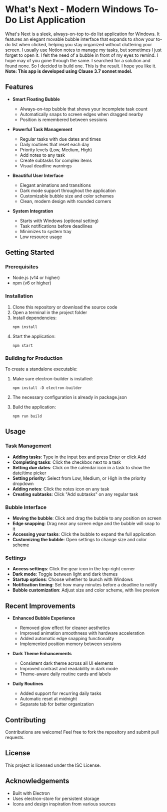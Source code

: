 # What's Next - Modern Windows To-Do List Application

What's Next is a sleek, always-on-top to-do list application for Windows. It features an elegant movable bubble interface that expands to show your to-do list when clicked, helping you stay organized without cluttering your screen. I usually use Notion notes to manage my tasks, but sometimes I just forget to open it. I felt the need of a bubble in front of my eyes to remind. I hope may of you gone through the same. I searched for a solution and found none. So I decided to build one. This is the result. I hope you like it.
**Note: This app is developed using Clause 3.7 sonnet model.**

## Features

- **Smart Floating Bubble**
  - Always-on-top bubble that shows your incomplete task count
  - Automatically snaps to screen edges when dragged nearby
  - Position is remembered between sessions

- **Powerful Task Management**
  - Regular tasks with due dates and times
  - Daily routines that reset each day
  - Priority levels (Low, Medium, High)
  - Add notes to any task
  - Create subtasks for complex items
  - Visual deadline warnings

- **Beautiful User Interface**
  - Elegant animations and transitions
  - Dark mode support throughout the application
  - Customizable bubble size and color schemes
  - Clean, modern design with rounded corners

- **System Integration**
  - Starts with Windows (optional setting)
  - Task notifications before deadlines
  - Minimizes to system tray
  - Low resource usage

## Getting Started

### Prerequisites

- Node.js (v14 or higher)
- npm (v6 or higher)

### Installation

1. Clone this repository or download the source code
2. Open a terminal in the project folder
3. Install dependencies:
   ```
   npm install
   ```
4. Start the application:
   ```
   npm start
   ```

### Building for Production

To create a standalone executable:

1. Make sure electron-builder is installed:
   ```
   npm install -D electron-builder
   ```

2. The necessary configuration is already in package.json

3. Build the application:
   ```
   npm run build
   ```

## Usage

### Task Management
- **Adding tasks**: Type in the input box and press Enter or click Add
- **Completing tasks**: Click the checkbox next to a task
- **Setting due dates**: Click on the calendar icon in a task to show the date/time picker
- **Setting priority**: Select from Low, Medium, or High in the priority dropdown
- **Adding notes**: Click the notes icon on any task
- **Creating subtasks**: Click "Add subtasks" on any regular task

### Bubble Interface
- **Moving the bubble**: Click and drag the bubble to any position on screen
- **Edge snapping**: Drag near any screen edge and the bubble will snap to it
- **Accessing your tasks**: Click the bubble to expand the full application
- **Customizing the bubble**: Open settings to change size and color scheme

### Settings
- **Access settings**: Click the gear icon in the top-right corner
- **Dark mode**: Toggle between light and dark themes
- **Startup options**: Choose whether to launch with Windows
- **Notification timing**: Set how many minutes before a deadline to notify
- **Bubble customization**: Adjust size and color scheme, with live preview

## Recent Improvements

- **Enhanced Bubble Experience**
  - Removed glow effect for cleaner aesthetics
  - Improved animation smoothness with hardware acceleration
  - Added automatic edge snapping functionality
  - Implemented position memory between sessions

- **Dark Theme Enhancements**
  - Consistent dark theme across all UI elements
  - Improved contrast and readability in dark mode
  - Theme-aware daily routine cards and labels

- **Daily Routines**
  - Added support for recurring daily tasks
  - Automatic reset at midnight
  - Separate tab for better organization

## Contributing

Contributions are welcome! Feel free to fork the repository and submit pull requests.

## License

This project is licensed under the ISC License.

## Acknowledgements

- Built with Electron
- Uses electron-store for persistent storage
- Icons and design inspiration from various sources 